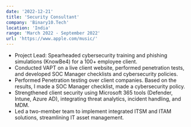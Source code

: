 ```yaml
---
date: '2022-12-21'
title: 'Security Consultant'
company: 'Binary10.Tech'
location: 'India'
range: 'March 2022 - September 2022'
url: 'https://www.apple.com/music/'
---
```


- Project Lead: Spearheaded cybersecurity training and phishing simulations (KnowBe4) for a 100+ employee client.
- Conducted VAPT on a live client website, performed penetration tests, and developed SOC Manager checklists and cybersecurity policies.
- Performed Penetration testing over client companies. Based on the results, I made a SOC Manager checklist, made a cybersecurity policy. 
- Strengthened client security using Microsoft 365 tools (Defender, Intune, Azure AD), integrating threat analytics, incident handling, and MDM.
- Led a two-member team to implement integrated ITSM and ITAM solutions, streamlining IT asset management.


